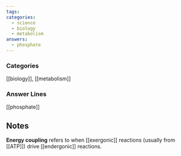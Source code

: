 ```yaml
---
tags:
categories:
  - science
  - biology
  - metabolism
answers:
  - phosphate
---
```

### Categories
[[biology]], [[metabolism]]
### Answer Lines
[[phosphate]]
## Notes
**Energy coupling** refers to when [[exergonic]] reactions (usually from [[ATP]]) drive [[endergonic]] reactions.